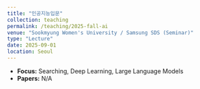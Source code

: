 ```yaml
---
title: "인공지능입문"
collection: teaching
permalink: /teaching/2025-fall-ai
venue: "Sookmyung Women's University / Samsung SDS (Seminar)"
type: "Lecture"
date: 2025-09-01
location: Seoul
---
```



- **Focus:** Searching, Deep Learning, Large Language Models
- **Papers:** N/A
